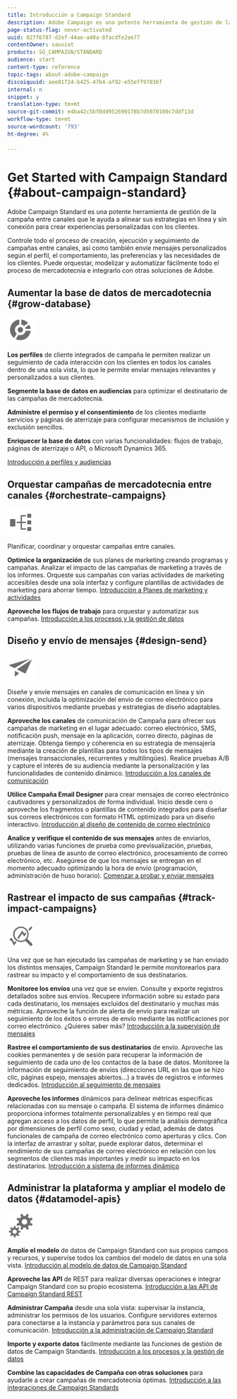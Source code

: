 ```yaml
---
title: Introducción a Campaign Standard
description: Adobe Campaign es una potente herramienta de gestión de la campaña entre canales que le ayuda a alinear sus estrategias en línea y sin conexión para crear experiencias personalizadas con los clientes.
page-status-flag: never-activated
uuid: 027f6787-d2ef-44ae-a40a-8facdfe2ae77
contentOwner: sauviat
products: SG_CAMPAIGN/STANDARD
audience: start
content-type: reference
topic-tags: about-adobe-campaign
discoiquuid: aee81724-b425-47b4-af92-e55eff97836f
internal: n
snippet: y
translation-type: tm+mt
source-git-commit: e4ba42c5bf0dd952690178b7d5070100c7ddf13d
workflow-type: tm+mt
source-wordcount: '793'
ht-degree: 4%

---
```



# Get Started with Campaign Standard {#about-campaign-standard}

Adobe Campaign Standard es una potente herramienta de gestión de la campaña entre canales que le ayuda a alinear sus estrategias en línea y sin conexión para crear experiencias personalizadas con los clientes.

Controle todo el proceso de creación, ejecución y seguimiento de campañas entre canales, así como también envíe mensajes personalizados según el perfil, el comportamiento, las preferencias y las necesidades de los clientes. Puede orquestar, modelizar y automatizar fácilmente todo el proceso de mercadotecnia e integrarlo con otras soluciones de Adobe.

## Aumentar la base de datos de mercadotecnia {#grow-database}

<img width="60px" alt="condiciones" src="assets/icon_segment.svg"/>

**Los perfiles** de cliente integrados de campaña le permiten realizar un seguimiento de cada interacción con los clientes en todos los canales dentro de una sola vista, lo que le permite enviar mensajes relevantes y personalizados a sus clientes.

**Segmente la base de datos en audiencias** para optimizar el destinatario de las campañas de mercadotecnia.

**Administre el permiso y el consentimiento** de los clientes mediante servicios y páginas de aterrizaje para configurar mecanismos de inclusión y exclusión sencillos.

**Enriquecer la base de datos** con varias funcionalidades: flujos de trabajo, páginas de aterrizaje o API, o Microsoft Dynamics 365.

[Introducción a perfiles y audiencias](../../audiences/using/get-started-profiles-and-audiences.md)

## Orquestar campañas de mercadotecnia entre canales {#orchestrate-campaigns}

<img width="60px" alt="condiciones" src="assets/icon_workflows.svg"/>

Planificar, coordinar y orquestar campañas entre canales.

**Optimice la organización** de sus planes de marketing creando programas y campañas. Analizar el impacto de las campañas de marketing a través de los informes. Orqueste sus campañas con varias actividades de marketing accesibles desde una sola interfaz y configure plantillas de actividades de marketing para ahorrar tiempo. [Introducción a Planes de marketing y actividades](../../start/using/programs-and-campaigns.md)

**Aproveche los flujos de trabajo** para orquestar y automatizar sus campañas. [Introducción a los procesos y la gestión de datos](../../automating/using/get-started-workflows.md)

## Diseño y envío de mensajes {#design-send}

<img width="60px" alt="condiciones" src="assets/icon_send.svg"/>

Diseñe y envíe mensajes en canales de comunicación en línea y sin conexión, incluida la optimización del envío de correo electrónico para varios dispositivos mediante pruebas y estrategias de diseño adaptables.

**Aproveche los canales** de comunicación de Campaña para ofrecer sus campañas de marketing en el lugar adecuado: correo electrónico, SMS, notificación push, mensaje en la aplicación, correo directo, páginas de aterrizaje. Obtenga tiempo y coherencia en su estrategia de mensajería mediante la creación de plantillas para todos los tipos de mensajes (mensajes transaccionales, recurrentes y multilingües). Realice pruebas A/B y capture el interés de su audiencia mediante la personalización y las funcionalidades de contenido dinámico. [Introducción a los canales de comunicación](../../channels/using/get-started-communication-channels.md)

**Utilice Campaña Email Designer** para crear mensajes de correo electrónico cautivadores y personalizados de forma individual. Inicio desde cero o aproveche los fragmentos o plantillas de contenido integrados para diseñar sus correos electrónicos con formato HTML optimizado para un diseño interactivo. [Introducción al diseño de contenido de correo electrónico](../../designing/using/designing-content-in-adobe-campaign.md)

**Analice y verifique el contenido de sus mensajes** antes de enviarlos, utilizando varias funciones de prueba como previsualización, pruebas, pruebas de línea de asunto de correo electrónico, procesamiento de correo electrónico, etc. Asegúrese de que los mensajes se entregan en el momento adecuado optimizando la hora de envío (programación, administración de huso horario). [Comenzar a probar y enviar mensajes](../../sending/using/get-started-sending-messages.md)

## Rastrear el impacto de sus campañas {#track-impact-campaigns}

<img width="60px" alt="condiciones" src="assets/icon_report.svg"/>

Una vez que se han ejecutado las campañas de marketing y se han enviado los distintos mensajes, Campaign Standard le permite monitorearlos para rastrear su impacto y el comportamiento de sus destinatarios.

**Monitoree los envíos** una vez que se envíen. Consulte y exporte registros detallados sobre sus envíos. Recupere información sobre su estado para cada destinatario, los mensajes excluidos del destinatario y muchas más métricas.
Aproveche la función de alerta de envío para realizar un seguimiento de los éxitos o errores de envío mediante las notificaciones por correo electrónico. ¿Quieres saber más? [Introducción a la supervisión de mensajes](../../sending/using/monitoring-a-delivery.md)

**Rastree el comportamiento de sus destinatarios** de envío. Aproveche las cookies permanentes y de sesión para recuperar la información de seguimiento de cada uno de los contactos de la base de datos. Monitoree la información de seguimiento de envíos (direcciones URL en las que se hizo clic, páginas espejo, mensajes abiertos...) a través de registros e informes dedicados. [Introducción al seguimiento de mensajes](../../sending/using/tracking-messages.md)

**Aproveche los informes** dinámicos para delinear métricas específicas relacionadas con su mensaje o campaña. El sistema de informes dinámico proporciona informes totalmente personalizables y en tiempo real que agregan acceso a los datos de perfil, lo que permite la análisis demográfica por dimensiones de perfil como sexo, ciudad y edad, además de datos funcionales de campaña de correo electrónico como aperturas y clics. Con la interfaz de arrastrar y soltar, puede explorar datos, determinar el rendimiento de sus campañas de correo electrónico en relación con los segmentos de clientes más importantes y medir su impacto en los destinatarios. [Introducción a sistema de informes dinámico](../../reporting/using/about-dynamic-reports.md)

## Administrar la plataforma y ampliar el modelo de datos {#datamodel-apis}

<img width="60px" alt="condiciones" src="assets/icon_admin.svg"/>

**Amplíe el modelo** de datos de Campaign Standard con sus propios campos y recursos, y supervise todos los cambios del modelo de datos en una sola vista. [Introducción al modelo de datos de Campaign Standard](../../developing/using/get-started-data-model.md)

**Aproveche las API** de REST para realizar diversas operaciones e integrar Campaign Standard con su propio ecosistema. [Introducción a las API de Campaign Standard REST](../../api/using/get-started-apis.md)

**Administrar Campaña** desde una sola vista: supervisar la instancia, administrar los permisos de los usuarios. Configure servidores externos para conectarse a la instancia y parámetros para sus canales de comunicación. [Introducción a la administración de Campaign Standard](../../administration/using/get-started-campaign-administration.md)

**Importe y exporte datos** fácilmente mediante las funciones de gestión de datos de Campaign Standards. [Introducción a los procesos y la gestión de datos](../../automating/using/get-started-workflows.md)

**Combine las capacidades de Campaña con otras soluciones** para ayudarle a crear campañas de mercadotecnia óptimas. [Introducción a las integraciones de Campaign Standards](../../integrating/using/get-started-campaign-integrations.md)
